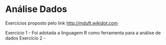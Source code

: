 # Análise Dados


Exercícios proposto pelo link http://mduft.wikidot.com


Exercício 1 - Foi adotada a linguagem R como ferramenta para a análise de dados
Exercício 2 - 
